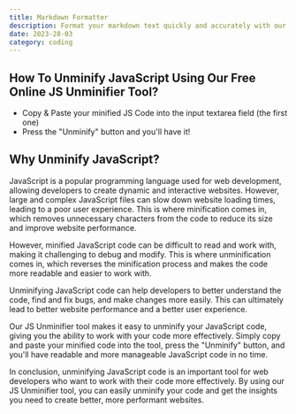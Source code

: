 ```yaml
---
title: Markdown Formatter
description: Format your markdown text quickly and accurately with our online markdown formatter tool. Improve your productivity today!
date: 2023-28-03
category: coding
---
```


## How To Unminify JavaScript Using Our Free Online JS Unminifier Tool?

- Copy & Paste your minified JS Code into the input textarea field (the first one)
- Press the "Unminify" button and you'll have it!

## Why Unminify JavaScript?

JavaScript is a popular programming language used for web development, allowing developers to create dynamic and interactive websites. However, large and complex JavaScript files can slow down website loading times, leading to a poor user experience. This is where minification comes in, which removes unnecessary characters from the code to reduce its size and improve website performance.

However, minified JavaScript code can be difficult to read and work with, making it challenging to debug and modify. This is where unminification comes in, which reverses the minification process and makes the code more readable and easier to work with.

Unminifying JavaScript code can help developers to better understand the code, find and fix bugs, and make changes more easily. This can ultimately lead to better website performance and a better user experience.

Our JS Unminifier tool makes it easy to unminify your JavaScript code, giving you the ability to work with your code more effectively. Simply copy and paste your minified code into the tool, press the "Unminify" button, and you'll have readable and more manageable JavaScript code in no time.

In conclusion, unminifying JavaScript code is an important tool for web developers who want to work with their code more effectively. By using our JS Unminifier tool, you can easily unminify your code and get the insights you need to create better, more performant websites.